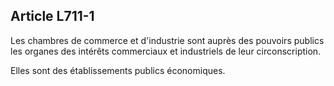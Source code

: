 Article L711-1
----
Les chambres de commerce et d'industrie sont auprès des pouvoirs publics les
organes des intérêts commerciaux et industriels de leur circonscription.

Elles sont des établissements publics économiques.
